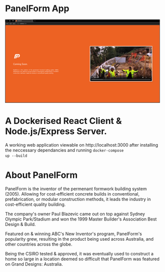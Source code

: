 # PanelForm App

<img src="./panelform-app.png" width="1280"/>

# A Dockerised React Client & Node.js/Express Server.

A working web application viewable on http://localhost:3000 after installing the neccessary dependancies and running <code>docker-compose up --build</code>

# About PanelForm

PanelForm is the inventor of the permenant formwork building system (2005). Allowing for cost-efficient concrete builds in conventional, prefabrication, or modular construction methods, it leads the industry in cost-efficient quality building.

The company's owner Paul Blazevic came out on top against Sydney Olympic Park/Stadium and won the 1999 Master Builder's Association Best Design & Build.

Featured on & winning ABC's New Inventor's program, PanelForm's popularity grew, resulting in the product being used across Australia, and other countries across the globe. 

Being the CSIRO tested & approved, it was eventually used to construct a home so large in a location deemed so difficult that PanelForm was featured on Grand Designs: Australia.

